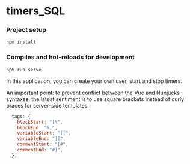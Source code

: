 # timers_SQL

### Project setup
```
npm install
```
### Compiles and hot-reloads for development
``` 
npm run serve
``` 

In this application, you can create your own user, start and stop timers.

An important point: to prevent conflict between the Vue and Nunjucks syntaxes, the latest sentiment is to use square brackets instead of curly braces for server-side templates:
```js
  tags: {
    blockStart: "[%",
    blockEnd: "%]",
    variableStart: "[[",
    variableEnd: "]]",
    commentStart: "[#",
    commentEnd: "#]",
  },
```


